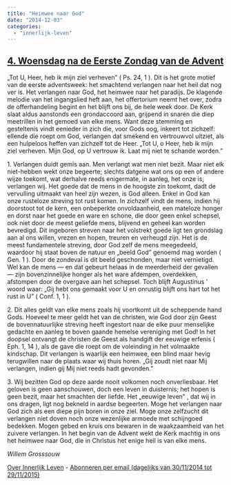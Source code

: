 ```yaml
---
title: "Heimwee naar God"
date: "2014-12-03"
categories: 
  - "innerlijk-leven"
---
```


## [4\. Woensdag na de Eerste Zondag van de Advent](http://ift.tt/1vjCpeu)

„Tot U, Heer, heb ik mijn ziel verheven” ( Ps. 24, 1 ). Dit is het grote motief van de eerste adventsweek: het smachtend verlangen naar het heil dat nog ver is. Het verlangen naar God, het heimwee naar het paradijs. De klagende melodie van het ingangslied heft aan, het offertorium neemt het over, zodra de offerhandeling begint en het blijft ons bij, de hele week door. De Kerk slaat aldus aanstonds een grondaccoord aan, grijpend in snaren die diep meetrillen in het gemoed van elke mens. Want deze stemming en gesteltenis vindt eenieder in zich die, voor Gods oog, inkeert tot zichzelf: ellende die roept om God, verlangen dat smekend en vertrouwvol uitziet, als een hulpeloos heffen van zichzelf tot de Heer. „Tot U, o Heer, heb ik mijn ziel verheven. Mijn God, op U vertrouw ik. Laat mij niet te schande worden.”

1\. Verlangen duidt gemis aan. Men verlangt wat men niet bezit. Maar niet elk niet-hebben wekt onze begeerte; slechts datgene wat ons op een of andere wijze toekomt, wat derhalve reeds enigermate, in aanleg, het onze is, verlangen wij. Het goede dat de mens in de hoogste zin toekomt, dadt de vervulling uitmaakt van heel zijn wezen, is God alleen. Enkel in God kan onze rusteloze streving tot rust komen. In zichzelf vindt de mens, indien hij doorstoot tot de kern, een onbeperkte onvoldaanheid, een mateloze honger en dorst naar het goede en ware en schone, die door geen enkel schepsel, ook niet door de meest geliefde mens, blijvend en geheel kan worden bevredigd. Dit ingeboren streven naar het volstrekt goede ligt ten grondslag aan al ons willen, vrezen en hopen, treuren en verheugd zijn. Het is de meest fundamentele streving, door God zelf de mens meegedeeld, waardoor hij staat boven de natuur en „beeld God” genoemd mag worden ( Gen. 1 ). Door de zondeval is dit beeld geschonden, maar niet vernietigd. Wel kan de mens — en dat gebeurt helaas in de meerderheid der gevallen — zijn bovenzinnelijke honger als het ware afdempen, overdekken, afstompen door de overgave aan het schepsel. Toch blijft Augustinus ' woord waar: „Gij hebt ons gemaakt voor U en onrustig blijft ons hart tot het rust in U” ( Conf. 1, 1 ).

2\. Dit alles geldt van elke mens zoals hij voortkomt uit de scheppende hand Gods. Hoeveel te meer geldt het van de christen, wie God door zijn Geest de bovennatuurlijke streving heeft ingestort naar de elke puur menselijke gedachte en aanleg te boven gaande hemelse vereniging met God! In het doopsel ontvangt de christen de Geest als handgift der eeuwige erfenis ( Eph. 1, 14 ), als de gave die roept om de voleinding in het volmaakte kindschap. Dit verlangen is waarlijk een heimwee, een blind maar hevig terugwillen naar de plaats waar wij thuis horen. „Gij zoudt niet naar Mij verlangen, indien gij Mij niet reeds hadt gevonden.”

3\. Wij bezitten God op deze aarde nooit volkomen noch onverliesbaar. Het geloven is geen aanschouwen, doch een leven in duisternis; het hopen is geen bezit, maar het smachten der liefde. Het „eeuwige leven” , dat wij in ons dragen, ligt nog bekneld in aardse begeerten. Moge het verlangen naar God zich als een diepe pijn boren in onze ziel. Moge onze zelfzucht dit verlangen niet doven noch onze wezenlijke armoede met schijngoed bedekken. Mogen gebed en kruis ons bewaren in de waakzaamheid van het zuivere verlangen. In het begin van de Advent wekt de Kerk machtig in ons het heimwee naar God, die in Christus het enige heil is van elke mens.

_Willem Grosssouw_

[Over Innerlijk Leven](http://ift.tt/1y6X5mY) - [Abonneren per email (dagelijks van 30/11/2014 tot 29/11/2015)](http://eepurl.com/9P3DT)
